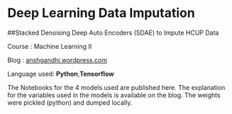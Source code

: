# Deep Learning Data Imputation
##Stacked Denoising Deep Auto Encoders (SDAE) to Impute HCUP Data

Course : Machine Learning II

Blog : [anshgandhi.wordpress.com](https://anshgandhi.wordpress.com/deep-learning-data-imputation/)

Language used: <strong>Python</strong>,<strong>Tensorflow</strong>


The Notebooks for the 4 models used are published here. The explanation for the variables used in the models is available on the blog.
The weights were pickled (python) and dumped locally.